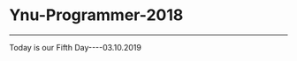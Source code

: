 # Ynu-Programmer-2018
------------------------------------------------
Today is our Fifth Day----03.10.2019



